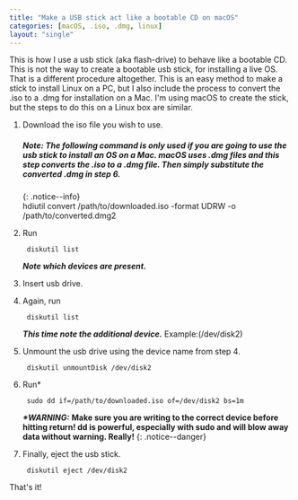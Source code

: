 ```yaml
---
title: "Make a USB stick act like a bootable CD on macOS"
categories: [macOS, .iso, .dmg, linux]
layout: "single"  
---
```




This is how I use a usb stick (aka flash-drive) to behave like a bootable CD.  This is not the way to create a bootable usb stick, for installing a live OS.  That is a different procedure altogether.  This is an easy method to make a stick to install Linux on a PC, but I also include the process to convert the .iso to a .dmg for installation on a Mac.
I'm using macOS to create the stick, but the steps to do this on a Linux box are similar.



1. Download the iso file you wish to use.

   ##### **Note: The following command is only used if you are going to use the usb stick to install an OS on a Mac. macOS uses .dmg files and this step converts the .iso to a .dmg file.  Then simply substitute the converted .dmg in step 6.**
   {: .notice--info}  
        hdiutil convert /path/to/downloaded.iso -format UDRW -o /path/to/converted.dmg2  


2. Run  

        diskutil list  

   ***Note which devices are present.***


3. Insert usb drive.


4. Again, run  

        diskutil list  

   ***This time note the additional device.*** Example:(/dev/disk2)


5. Unmount the usb drive using the device name from step 4.

        diskutil unmountDisk /dev/disk2


6. Run\*

        sudo dd if=/path/to/downloaded.iso of=/dev/disk2 bs=1m  

   ***\*WARNING:*** **Make sure you are writing to the correct device before hitting return! dd is powerful, especially with sudo and will blow away data without warning.  Really!**
   {: .notice--danger}


7. Finally, eject the usb stick.

        diskutil eject /dev/disk2


That's it!
